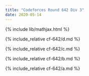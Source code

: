 ```yaml
---
title: "Codeforces Round 642 Div 3"
date: 2020-05-14
---
```

{% include lib/mathjax.html %}

{% include_relative cf-642/d.md %}

{% include_relative cf-642/c.md %}

{% include_relative cf-642/b.md %}

{% include_relative cf-642/a.md %}
